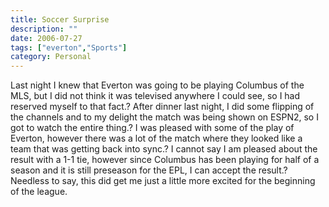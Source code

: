 ```yaml
---
title: Soccer Surprise
description: ""
date: 2006-07-27
tags: ["everton","Sports"]
category: Personal
---
```



<p>Last night I knew that Everton was going to be playing Columbus of the MLS, but I did not think it was televised anywhere I could see, so I had reserved myself to that fact.? After dinner last night, I did some flipping of the channels and to my delight the match was being shown on ESPN2, so I got to watch the entire thing.? I was pleased with some of the play of Everton, however there was a lot of the match where they looked like a team that was getting back into sync.? I cannot say I am pleased about the result with a 1-1 tie, however since Columbus has been playing for half of a season and it is still preseason for the EPL, I can accept the result.? Needless to say, this did get me just a little more excited for the beginning of the league.</p>
